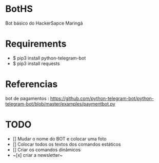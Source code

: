 # BotHS
Bot básico do HackerSapce Maringá

# Requirements
- $ pip3 install python-telegram-bot
- $ pip3 install requests

# Referencias 
bot de pagamentos : https://github.com/python-telegram-bot/python-telegram-bot/blob/master/examples/paymentbot.py

# TODO
- [] Mudar o nome do BOT e colocar uma foto
- [] Colocar todos os textos dos comandos estáticos
- [] Criar os comandos dinâmicos
- ~[x] criar a newsletter~ 
